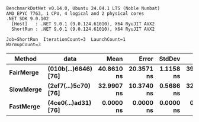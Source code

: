```

BenchmarkDotNet v0.14.0, Ubuntu 24.04.1 LTS (Noble Numbat)
AMD EPYC 7763, 1 CPU, 4 logical and 2 physical cores
.NET SDK 9.0.102
  [Host]   : .NET 9.0.1 (9.0.124.61010), X64 RyuJIT AVX2
  ShortRun : .NET 9.0.1 (9.0.124.61010), X64 RyuJIT AVX2

Job=ShortRun  IterationCount=3  LaunchCount=1  
WarmupCount=3  

```
| Method    | data                 | Mean       | Error      | StdDev    | Min        | Max        | Gen0   | Allocated |
|---------- |--------------------- |-----------:|-----------:|----------:|-----------:|-----------:|-------:|----------:|
| **FairMerge** | **(010b(...)6646) [76]** | **40.8610 ns** | **20.3571 ns** | **1.1158 ns** | **39.8782 ns** | **42.0740 ns** | **0.0086** |     **144 B** |
| **SlowMerge** | **(2ef7(...)5c70) [76]** | **32.9907 ns** | **10.3740 ns** | **0.5686 ns** | **32.4194 ns** | **33.5566 ns** | **0.0048** |      **80 B** |
| **FastMerge** | **(4ce0(...)ad31) [76]** |  **0.0000 ns** |  **0.0000 ns** | **0.0000 ns** |  **0.0000 ns** |  **0.0000 ns** |      **-** |         **-** |
